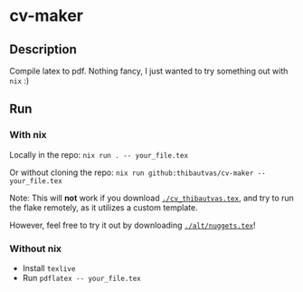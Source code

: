 # cv-maker

## Description

Compile latex to pdf. Nothing fancy, I just wanted to try something out with `nix` :)

## Run

### With nix

Locally in the repo:
`nix run . -- your_file.tex`

Or without cloning the repo:
`nix run github:thibautvas/cv-maker -- your_file.tex`

Note: This will **not** work if you download [`./cv_thibautvas.tex`](cv_thibautvas.tex),
and try to run the flake remotely, as it utilizes a custom template.

However, feel free to try it out by downloading [`./alt/nuggets.tex`](alt/nuggets.tex)!

### Without nix

- Install `texlive`
- Run `pdflatex -- your_file.tex`
